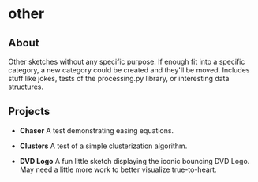 # other

## About

Other sketches without any specific purpose. If enough fit into a specific category, a new category could be created and they'll be moved. Includes stuff like jokes, tests of the processing.py library, or interesting data structures.

## Projects

- **Chaser** A test demonstrating easing equations.

- **Clusters** A test of a simple clusterization algorithm.

- **DVD Logo** A fun little sketch displaying the iconic bouncing DVD Logo. May need a little more work to better visualize true-to-heart.